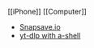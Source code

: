 [[iPhone]]
[[Computer]]
- [Snapsave.io](https://snapsave.io/en3/youtube-mp3)
- [yt-dlp with a-shell](https://www.reddit.com/r/youtubedl/s/3wWkX8oOau)